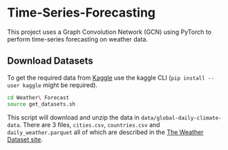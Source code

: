 # Time-Series-Forecasting

This project uses a Graph Convolution Network (GCN) using PyTorch to perform time-series forecasting on weather data.

## Download Datasets
To get the required data from [Kaggle](https://www.kaggle.com/datasets/guillemservera/global-daily-climate-data) use the kaggle CLI (`pip install --user kaggle` might be required).

```bash
cd Weather\ Forecast
source get_datasets.sh
```
This script will download and unzip the data in `data/global-daily-climate-data`. There are 3 files, `cities.csv`, `countries.csv` and `daily_weather.parquet` all of which are described in the [The Weather Dataset site](https://www.kaggle.com/datasets/guillemservera/global-daily-climate-data).